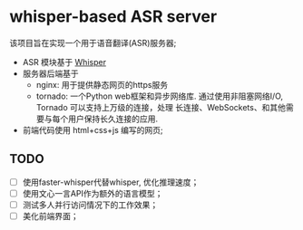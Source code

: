 # whisper-based ASR server
该项目旨在实现一个用于语音翻译(ASR)服务器;
- ASR 模块基于 [Whisper](https://github.com/openai/whisper)
- 服务器后端基于 
    - nginx: 用于提供静态网页的https服务 
    - tornado: 一个Python web框架和异步网络库. 通过使用非阻塞网络I/O, Tornado 可以支持上万级的连接，处理 长连接、WebSockets、和其他需要与每个用户保持长久连接的应用.
- 前端代码使用 html+css+js 编写的网页;

## TODO
- [ ] 使用faster-whisper代替whisper, 优化推理速度；
- [ ] 使用文心一言API作为额外的语言模型；
- [ ] 测试多人并行访问情况下的工作效果；
- [ ] 美化前端界面；